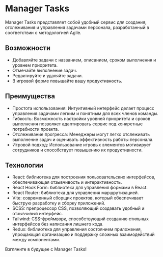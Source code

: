 # Manager Tasks

Manager Tasks представляет собой удобный сервис для создания, отслеживания и управления задачами персонала, разработанный в соответствии с методологией Agile. 

## Возможности
- Добавляйте задачи с названием, описанием, сроком выполнения и уровнем приоритета.
- Отмечайте выполнение задач.
- Редактируйте и удаляйте задачи.
- В игровой форме повышайте вашу продуктивность.

## Преимущества
- Простота использования: Интуитивный интерфейс делает процесс управления задачами легким и понятным для всех членов команды.
- Гибкость: Возможность настройки уровней приоритета и сроков выполнения позволяет адаптировать сервис под конкретные потребности проекта.
- Отслеживание прогресса: Менеджеры могут легко отслеживать выполнение задач и оценивать эффективность работы персонала.
- Игровой подход: Использование игровых элементов мотивирует сотрудников и способствует повышению их продуктивности.

## Технологии
- React: библиотека для построения пользовательских интерфейсов, обеспечивающая отзывчивость и интерактивность.
- React Hook Form: библиотека для управления формами в React.
- React Router: библиотека для управления маршрутизацией.
- Vite: современный сборщик проектов, который обеспечивает быструю разработку и сборку приложений.
- SCSS: препроцессор CSS, позволяющий создавать удобный и отзывчивый интерфейс.
- Tailwind: CSS-фреймворк, способствующий созданию стильных интерфейсов без написания лишнего кода.
- Redux: библиотека для управления состоянием приложения, упрощающая организацию и поддержку сложных взаимодействий между компонентами.

Взгляните в будущее с Manager Tasks!
